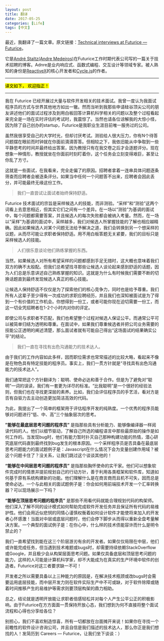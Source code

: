 ```yaml
---
layout: post
title: 翻译
date: 2017-05-25
categories: [Life]
tags: [中文]
---
```


最近，我翻译了一篇文章。原文链接：[Technical interviews at Futurice — Futurice](http://futurice.com/careers/technical-interviews-at-futurice)。

它是[André Staltz(Andre Medeiros)](https://staltz.com/about.html)在Futurice工作时期代表公司写的一篇关于技术招聘的博客。Adnre是业内响应式、函数式编程、交互设计等领域专家。被人熟知的身份是[ReactiveX](http://reactivex.io/)的核心开发者和[Cycle.js](https://cycle.js.org/)的作者。

<hr>
<mark>译文如下， 欢迎指正！</mark>
<hr>

我在 Futurice 已经开展过大量与软件开发相关的技术面试。我曾一度认为我面试程序员的方式与世界其他地方如出一辙。然而当听到我那些申请硅谷顶尖公司的朋友讲述他们的面试过程涉及到用白板回答计算机科学相关的问题以及整个过程看起来完全是一场在实时评估的考试时，我震惊了。当然也请各位谅解我的大惊小怪，因为除了自己创办的startup，Futurice是我职业生涯目前唯一服务过的公司。

虽然我很享受自己的大学时光，但却讨厌考试。测验给人很大压力，你有N个待答问题摆在眼前而时钟就在你面前滴滴答答。但相较之下，我依旧能从中争取到一些平静思考的时间并最终给出答案，因为教授只有在我交卷之后才会逐题评分。现在想象一种情形，教授就坐在你面前时刻盯着你，这个任务会立刻变得艰巨，甚至让你乱了方寸。

这就是一些面试，在我看来，完全走偏了的原因。招聘者拿着一连串具体问题逐条筛查而应聘者会被逐条评分。如果当中任何一个问题答不出来，应聘者会因此丢分，并可能最终无缘这份工作。

> 我们一直尝试让面试者始终保持舒适。

Futurice 技术面试的宗旨是采样候选人的技能，而非测验。“采样”和“测验”这两个词看上去意思相近，但其实它们之间有一个差异。在一场以“测验”为基调的面试中，每个问题都需要答案，并且候选人的每次失败都会被纳入考量。然而，在一场以“采样”为基调的面试中，采样越多，我们对候选人所掌握技能的了解也相应越精确。因此如果候选人对某个问题无法给予解决之道，我们会转换到另一个想采样的议题，从而尽可能让求职者保持舒适。用不用白板答题无关紧要，我们的目标只是采样候选人的技能。

> 人们很乐意谈论他们熟练掌握的东西。

当然，如果候选人对所有希望采样的问题都感到手足无措时，这大概也意味着我们双方的确不太般配。但我们总希望找寻那些让候选人谈论起来感到舒适的话题，因为人们总是乐意讲述自己熟练掌握的知识。这就是为什么有时候我们需要不断的切换话题直到最终发现候选人真正的核心技能。

让候选人保持舒适不仅仅是为了探索他们的核心竞争力，同时也是给予尊重。我们所有人这辈子至少得有一次成功的求职应聘经历，并且我们也深知被面试是为了得到一个有价值的工作机会。你想得到一份工，或者可能你现在迫切需要一份工，而这一切全凭招聘者在1-2个小时内对你的评定。

即使公司与求职者不匹配，我们也希望整个过程对候选人保证公平。而通常公平可以被简单归结为透明和尊重。在面试中，如果我们尊重候选者并把公司业务需要的技能公正透明的阐述清楚，那么面试者就有可能自己得出“这场面试的结果确实公平”的结论。

> 我们一直在寻找有出色沟通能力的技术达人。

由于我们的工作内容如此多样，因而职位需求也常常描述的比较大略，看起来不像是在物色具有特定技能的程序员。事实上，我们一贯方针就是“寻找具有出色沟通能力的技术达人”。

我们通常把这个方针翻译为：聪明、使命必达和善于合作。但是为了避免对“聪明”一词的误读，我们有一套更为详尽的标准。“比我聪明”是一个很好的经验法则，但我们也在寻找更深层的素养。比如，我们会评估程序员的手艺活，看对方是否有自驱力去主动创造更加简洁高效的代码。

为此，我提出了一个简单的框架用于评估程序开发的纯熟度。一个优秀的程序员能够对问题进行“低、中、高”三个抽象层次的思考。

**”能够在最底层思考问题的程序员”** 是指那些具有分析能力、能够像编译器一样阅读代码的人。他们以细节驱动，了解自己所选的编程语言中那些最原始的操作是如何工作的。当发现bug时，他们有能力暂时扑灭自己那种构建功能的热情，潜心研究底层代码直到最终找到bug发生的根本原因。一个采样程序员是否具备在最底层思考问题能力的面试题例子是：Javascript在什么情况下会为变量创建作用域？被这个问题卡住了？没关系，让我们跳过这个谈谈其他的！

**“能够在中间层思考问题的程序员”** 是指那些胸怀使命的实干家。他们可以想象软件完成时的情景并提前规划自己的行动方针，善于利用各类框架和软件库，知道如何基于原有系统构建新的功能。他们理解什么是在商言商而且机不可失，因而总是使命必达。一个与此相关的面试题例子是：你会如何用前端技术开发一个汇率转换器？可以现场展示一下吗？

**“能够在顶层思考问题的程序员”** 是那些不用看代码就能合理规划代码的构架师。他们深入了解不同的设计模式如何帮助完成软件开发任务并且保证所有代码的易维护性。他们会用近似悲悯的同情心谨慎权衡着如何设计软件才能使将来加入的开发者心怀感激！当面对中层或底层问题时，他们会停下脚步从而得以重新全盘考量解决方案。一个典型的面试例子是：在你心中，什么样的技术债能容许而什么是明令禁止的？

我们一直希望找到能在这三个阶层游刃有余的开发者。如果仅仅局限在中层，他们或许能完成任务，但当遇到技术难题或bugs时，却需要持续依赖StackOverflow或Google，并且极少会从构架层面思考问题。如果仅具备底层和顶层思考问题的能力，这样的人可能是计算机科学家，却不大能成为在真实的生产环境中软件的创造者。Futurice对这三者要求缺一不可！

开发者之所以需要具备以上三种能力的原因是，在解决技术瓶颈或改bugs时会需要运用底层技能，而中层开发力则在软件实际生产中不可或缺，对于软件除障或随着时间推移产生的易维护等需求则要顶层构架的鼎力相助。

总之，结论就是透明开放能让求职者倍感轻松并对每个人产生公平公正的积极影响。由于Futurice在方方面面一贯保持开放心态，我们想到为何不直接将整个面试流程和心得也分享给各位？

别担心，我们不喜欢制造惊喜，所有一切都放在台面摊开来说！如果你在寻找一个前瞻性的软件设计咨询公司，并且自信是我们描述的技术达人，那么你正是我们想找的人！发简历到 Careers — Futurice，让我们坐下谈谈：）
